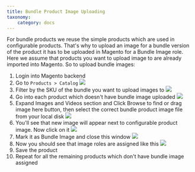 ```yaml
---
title: Bundle Product Image Uploading
taxonomy:
    category: docs
---
```


For bundle products we reuse the simple products which are used in configurable products. That's why to upload an image for a bundle version of the product it has to be uploaded in Magento for a Bundle Image role. Here we assume that products you want to upload image to are already imported into Magento. So to upload bundle images:
1. Login into Magento backend
2. Go to `Products > Catalog`
![](https://wiki.rocketweb.com/download/attachments/25265138/step1.jpg)
3. Filter by the SKU of the bundle you want to upload images to
![](https://wiki.rocketweb.com/download/attachments/25265138/step2.jpg)
4. Go into each product which doesn't have bundle image uploaded
![](https://wiki.rocketweb.com/download/attachments/25265138/step3.jpg)
5. Expand Images and Videos section and Click Browse to find or drag image here button, then select the correct bundle product image file from your local disk
![](https://wiki.rocketweb.com/download/attachments/25265138/step4.jpg)
6. You'll see that new image will appear next to configurable product image. Now click on it
![](https://wiki.rocketweb.com/download/attachments/25265138/step5.jpg)
7. Mark it as Bundle Image and close this window
![](https://wiki.rocketweb.com/download/attachments/25265138/step6.jpg)
8. Now you should see that image roles are assigned like this
![](https://wiki.rocketweb.com/download/attachments/25265138/step6.jpg)
9. Save the product
10. Repeat for all the remaining products which don't have bundle image assigned